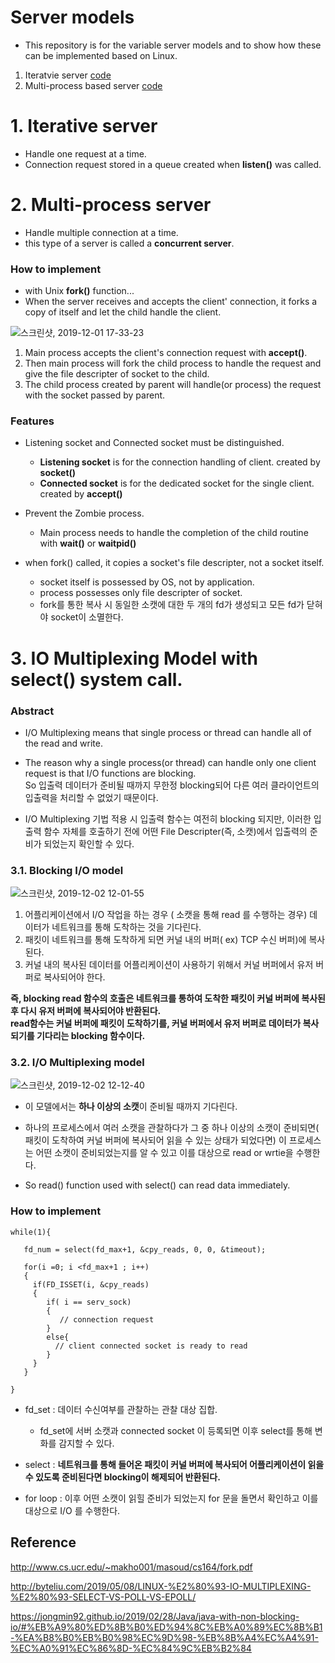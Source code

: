 # Server models   

 * This repository is for the variable server models and to show how these can be implemented based on Linux.  
 1. Iteratvie server  [code](/Iterative_server/Iteratvie_server.cpp)
 2. Multi-process based server [code](/Multi-process_server/Multi_process_server.cpp)  
 

# 1. Iterative server  

* Handle one request at a time.  
* Connection request stored in a queue created when **listen()** was called.  



# 2. Multi-process server  

 * Handle multiple connection at a time.  
 * this type of a server is called a **concurrent server**.  
 
 ### How to implement  
 * with Unix **fork()** function...
 * When the server receives and accepts the client' connection, it forks a copy of itself and let the child handle the client. 
 
 ![스크린샷, 2019-12-01 17-33-23](https://user-images.githubusercontent.com/34915108/69911577-bab40f80-1460-11ea-9b63-8b469d53db1a.png)
 


 1. Main process accepts the client's connection request with **accept()**.  
 2. Then  main process will fork the child process to handle the request and give the file descripter of socket to the child.  
 3. The child process created by parent will handle(or process) the request with the socket passed by parent.  
 
 
 ### Features  
 
 * Listening socket and Connected socket must be distinguished.  
    - **Listening socket** is for the connection handling of client.
      created by **socket()**  
    - **Connected socket** is for the dedicated socket for the single client. 
      created by **accept()**  
      
 * Prevent the Zombie process.  
    - Main process needs to handle the completion of the child routine with **wait()** or **waitpid()**  
 
 * when fork() called, it copies a socket's file descripter, not a socket itself.  
    - socket itself is possessed by OS, not by application.  
    - process possesses only file descripter of socket.  
    - fork를 통한 복사 시 동일한 소캣에 대한 두 개의 fd가 생성되고 모든 fd가 닫혀야 socket이 소멸한다.  
    
    
 

# 3. IO Multiplexing Model with select() system call.  

### Abstract  

 * I/O Multiplexing means that single process or thread can handle all of the read and write.  
 * The reason why a single process(or thread) can handle only one client request is that I/O functions are blocking.  
   So 입출력 데이터가 준비될 때까지 무한정 blocking되어 다른 여러 클라이언트의 입출력을 처리할 수 없었기 때문이다.  
   
  * I/O Multiplexing 기법 적용 시 입출력 함수는 여전히 blocking 되지만, 이러한 입출력 함수 자체를 호출하기 전에 어떤 File Descripter(즉, 소캣)에서 입출력의 준비가 되었는지 확인할 수 있다.  
 
 ### 3.1. Blocking I/O model  
  ![스크린샷, 2019-12-02 12-01-55](https://user-images.githubusercontent.com/34915108/69927510-93f6e700-14fb-11ea-877c-6d56e88b647a.png)
  
  
  1. 어플리케이션에서 I/O 작업을 하는 경우 ( 소캣을 통해 read 를 수행하는 경우) 데이터가 네트워크를 통해 도착하는 것을 기다린다.  
  2. 패킷이 네트워크를 통해 도착하게 되면 커널 내의 버퍼( ex) TCP 수신 버퍼)에 복사된다.  
  3. 커널 내의 복사된 데이터를 어플리케이션이 사용하기 위해서 커널 버퍼에서 유저 버퍼로 복사되어야 한다.  
  
  **즉, blocking read 함수의 호출은 네트워크를 통하여 도착한 패킷이 커널 버퍼에 복사된 후 다시 유저 버퍼에 복사되어야 반환된다.**   
  **read함수는 커널 버퍼에 패킷이 도착하기를, 커널 버퍼에서 유저 버퍼로 데이터가 복사되기를 기다리는 blocking 함수이다.**  
  
  
### 3.2. I/O Multiplexing model  
 ![스크린샷, 2019-12-02 12-12-40](https://user-images.githubusercontent.com/34915108/69927882-10d69080-14fd-11ea-839a-7964d98528bd.png)
 
 
 * 이 모델에서는 **하나 이상의 소캣**이 준비될 때까지 기다린다.  
 * 하나의 프로세스에서 여러 소캣을 관찰하다가 그 중 하나 이상의 소캣이 준비되면( 패킷이 도착하여 커널 버퍼에 복사되어 읽을 수 있는 상태가 되었다면)
이 프로세스는 어떤 소캣이 준비되었는지를 알 수 있고 이를 대상으로 read or wrtie을 수행한다.  

* So read() function used with select() can read data immediately.  


### How to implement  


    while(1){

       fd_num = select(fd_max+1, &cpy_reads, 0, 0, &timeout);

       for(i =0; i <fd_max+1 ; i++)
       {  
         if(FD_ISSET(i, &cpy_reads)
         {
            if( i == serv_sock)
            {
               // connection request
            }
            else{
              // client connected socket is ready to read
            }
         } 
       }

    }


* fd_set : 데이터 수신여부를 관찰하는 관찰 대상 집합.  
  - fd_set에 서버 소캣과 connected socket 이 등록되면 이후 select를 통해 변화를 감지할 수 있다.  
  
* select : **네트워크를 통해 들어온 패킷이 커널 버퍼에 복사되어 어플리케이션이 읽을 수 있도록 준비된다면 blocking이 해제되어 반환된다.**  

* for loop : 이후 어떤 소캣이 읽힐 준비가 되었는지 for 문을 돌면서 확인하고 이를 대상으로 I/O 를 수행한다.  


 












 
 
 













## Reference  

http://www.cs.ucr.edu/~makho001/masoud/cs164/fork.pdf

http://byteliu.com/2019/05/08/LINUX-%E2%80%93-IO-MULTIPLEXING-%E2%80%93-SELECT-VS-POLL-VS-EPOLL/

https://jongmin92.github.io/2019/02/28/Java/java-with-non-blocking-io/#%EB%A9%80%ED%8B%B0%ED%94%8C%EB%A0%89%EC%8B%B1-%EA%B8%B0%EB%B0%98%EC%9D%98-%EB%8B%A4%EC%A4%91-%EC%A0%91%EC%86%8D-%EC%84%9C%EB%B2%84


